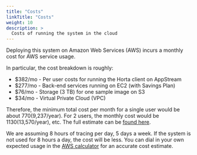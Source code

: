 ```yaml
---
title: "Costs"
linkTitle: "Costs"
weight: 10
description: >
  Costs of running the system in the cloud
---
```


Deploying this system on Amazon Web Services (AWS) incurs a monthly cost for AWS service usage.

In particular, the cost breakdown is roughly:

* $382/mo - Per user costs for running the Horta client on AppStream
* $277/mo - Back-end services running on EC2 (with Savings Plan)
* $76/mo - Storage (3 TB) for one sample image on S3
* $34/mo - Virtual Private Cloud (VPC)

Therefore, the minimum total cost per month for a single user would be about $770 ($9,237/year). For 2 users, the monthly cost would be $1130 ($13,570/year), etc.  The full estimate can be [found here](https://calculator.aws/#/estimate?id=ecbba8c6713281bc419c70de414d8a1db19dd345).

We are assuming 8 hours of tracing per day, 5 days a week. If the system is not used for 8 hours a day, the cost will be less. You can dial in your own expected usage in the [AWS calculator](https://calculator.aws/#/estimate?id=ecbba8c6713281bc419c70de414d8a1db19dd345) for an accurate cost estimate.
